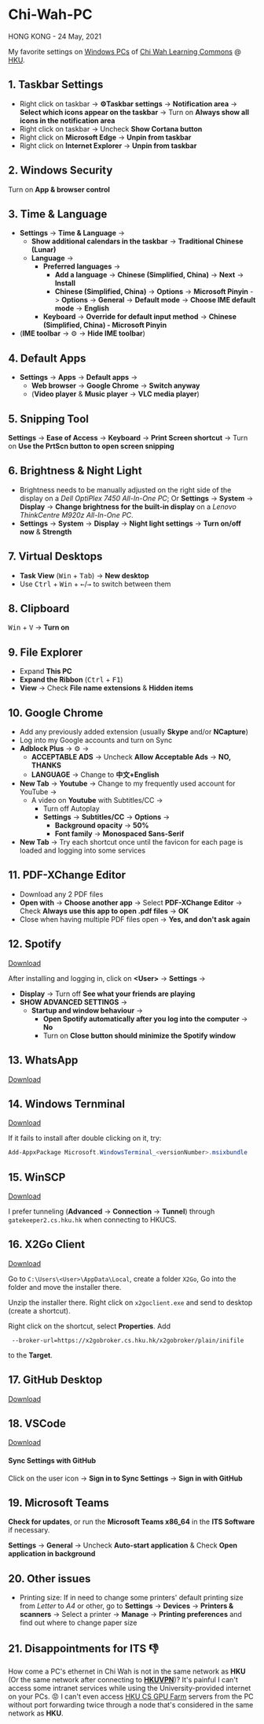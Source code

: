 # Chi-Wah-PC

HONG KONG - 24 May, 2021

My favorite settings on [Windows PCs](http://www.les.hku.hk/teaching-learning/learning-space/windows-pcs-in-the-learning-commons) of [Chi Wah Learning Commons](http://www.les.hku.hk/teaching-learning/learning-space/chi-wah-learning-commons) @ [HKU](https://hku.hk "The University of Hong Kong").

## 1. Taskbar Settings
- Right click on taskbar -> **:gear:Taskbar settings** -> **Notification area** -> **Select which icons appear on the taskbar** -> Turn on **Always show all icons in the notification area**
- Right click on taskbar -> Uncheck **Show Cortana button**
- Right click on **Microsoft Edge** -> **Unpin from taskbar**
- Right click on **Internet Explorer** -> **Unpin from taskbar**

## 2. Windows Security
Turn on **App & browser control**

## 3. Time & Language
- **Settings** -> **Time & Language** -> 
  - **Show additional calendars in the taskbar** -> **Traditional Chinese (Lunar)**
  - **Language** -> 
    - **Preferred languages** -> 
      - **Add a language** -> **Chinese (Simplified, China)** -> **Next** -> **Install**
      - **Chinese (Simplified, China)** -> **Options** -> **Microsoft Pinyin** -> **Options** -> **General** -> **Default mode** -> **Choose IME default mode** -> **English**
    - **Keyboard** -> **Override for default input method** -> **Chinese (Simplified, China) - Microsoft Pinyin**
- (**IME toolbar** -> :gear: -> **Hide IME toolbar**)

## 4. Default Apps
- **Settings** -> **Apps** -> **Default apps** -> 
  - **Web browser** -> **Google Chrome** -> **Switch anyway**
  - (**Video player** & **Music player** -> **VLC media player**)

## 5. Snipping Tool
**Settings** -> **Ease of Access** -> **Keyboard** -> **Print Screen shortcut** -> Turn on **Use the PrtScn button to open screen snipping**

## 6. Brightness & Night Light
- Brightness needs to be manually adjusted on the right side of the display on a *Dell OptiPlex 7450 All-In-One PC*; Or **Settings** -> **System** -> **Display** -> **Change brightness for the built-in display** on a *Lenovo ThinkCentre M920z All-In-One PC*. 
- **Settings** -> **System** -> **Display** -> **Night light settings** -> **Turn on/off now** & **Strength**

## 7. Virtual Desktops
- **Task View** (<kbd>Win</kbd> + <kbd>Tab</kbd>) -> **New desktop**
- Use <kbd>Ctrl</kbd> + <kbd>Win</kbd> + <kbd>&#8592;</kbd>/<kbd>&#8594;</kbd> to switch between them

## 8. Clipboard
<kbd>Win</kbd> + <kbd>V</kbd> -> **Turn on**

## 9. File Explorer
- Expand **This PC**
- **Expand the Ribbon** (<kbd>Ctrl</kbd> + <kbd>F1</kbd>)
- **View** -> Check **File name extensions** & **Hidden items**

## 10. Google Chrome
- Add any previously added extension (usually **Skype** and/or **NCapture**)
- Log into my Google accounts and turn on Sync
- **Adblock Plus** -> :gear: -> 
  - **ACCEPTABLE ADS** -> Uncheck **Allow Acceptable Ads** -> **NO, THANKS**
  -  **LANGUAGE** -> Change to **中文+English**
- **New Tab** -> **Youtube** -> Change to my frequently used account for YouTube -> 
  - A video on **Youtube** with Subtitles/CC -> 
    - Turn off Autoplay
    - **Settings** -> **Subtitles/CC** -> **Options** -> 
      - **Background opacity** -> **50%**
      - **Font family** -> **Monospaced Sans-Serif**
- **New Tab** -> Try each shortcut once until the favicon for each page is loaded and logging into some services

## 11. PDF-XChange Editor
- Download any 2 PDF files
- **Open with** -> **Choose another app** -> Select **PDF-XChange Editor** -> Check **Always use this app to open .pdf files** -> **OK**
- Close when having multiple PDF files open -> **Yes, and don't ask again**

## 12. Spotify
[Download](https://www.spotify.com/us/download/windows/)

After installing and logging in, click on **\<User\>** -> **Settings** ->

- **Display** -> Turn off **See what your friends are playing**
- **SHOW ADVANCED SETTINGS** ->
  - **Startup and window behaviour** -> 
    - **Open Spotify automatically after you log into the computer** -> **No**
    - Turn on **Close button should minimize the Spotify window**

## 13. WhatsApp
[Download](https://www.whatsapp.com/download/?lang=en)

## 14. Windows Ternminal
[Download](https://github.com/microsoft/terminal/releases)

If it fails to install after double clicking on it, try:

```powershell
Add-AppxPackage Microsoft.WindowsTerminal_<versionNumber>.msixbundle
```

## 15. WinSCP
[Download](https://winscp.net/eng/download.php)

I prefer tunneling (**Advanced** -> **Connection** -> **Tunnel**) through `gatekeeper2.cs.hku.hk` when connecting to HKUCS.

## 16. X2Go Client
[Download](https://wiki.x2go.org/doku.php/download:start)

Go to `C:\Users\<User>\AppData\Local`, create a folder `X2Go`, Go into the folder and move the installer there. 

Unzip the installer there. Right click on `x2goclient.exe` and send to desktop (create a shortcut). 

Right click on the shortcut, select **Properties**. Add 

```
 --broker-url=https://x2gobroker.cs.hku.hk/x2gobroker/plain/inifile
```

to the **Target**.

## 17. GitHub Desktop
[Download](https://desktop.github.com/)

## 18. VSCode
[Download](https://code.visualstudio.com/download)

#### Sync Settings with GitHub
Click on the user icon -> **Sign in to Sync Settings** -> **Sign in with GitHub**

## 19. Microsoft Teams
**Check for updates**, or run the **Microsoft Teams x86_64** in the **ITS Software** if necessary. 

**Settings** -> **General** -> Uncheck **Auto-start application** & Check **Open application in background**

## 20. Other issues
- Printing size: If in need to change some printers' default printing size from *Letter* to *A4* or other, go to **Settings** -> **Devices** -> **Printers & scanners** -> Select a printer -> **Manage** -> **Printing preferences** and find out where to change paper size

## 21. Disappointments for ITS :-1:
How come a PC's ethernet in Chi Wah is not in the same network as **HKU** (Or the same network after connecting to [**HKUVPN**](https://www.its.hku.hk/documentation/guide/network/remote/hkuvpn2fa))? It's painful I can't access some intranet services while using the University-provided internet on your PCs. :rage: I can't even access [HKU CS GPU Farm](https://www.cs.hku.hk/gpu-farm/home) servers from the PC without port forwarding twice through a node that's considered in the same network as **HKU**. 
